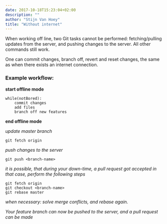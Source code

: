 ```yaml
---
date: 2017-10-18T15:23:04+02:00
description: ""
author: "Stijn Van Hoey"
title: "Without internet"
---
```


When working off line, two Git tasks cannot be performed: fetching/pulling updates from the server, and pushing changes to the server. All other commands still work.

One can commit changes, branch off, revert and reset changes, the same as when there exists an internet connection.

### Example workflow:

**start offline mode**

```
while(notBored):
	commit changes
	add files
	branch off new features
```

**end offline mode**


*update master branch*

```
git fetch origin
```

*push changes to the server*

```
git push <branch-name>
```

*it is possible, that during your down-time, a pull request got accepted
in that case, perform the following steps*

```
git fetch origin
git checkout <branch-name>
git rebase master
```

*when necessary: solve merge conflicts, and rebase again.*

*Your feature branch can now be pushed to the server, and a pull request can be made*
    
